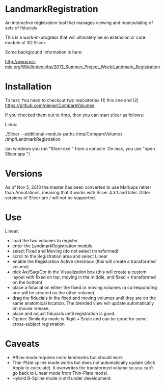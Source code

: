 LandmarkRegistration
====================

An interactive registration tool that manages viewing and manipulating of sets of fiducials


This is a work-in-progress that will ultimately be an extension or core module of 3D Slicer.

Some background information is here:

http://www.na-mic.org/Wiki/index.php/2013_Summer_Project_Week:Landmark_Registration

Installation
============

To test: You need to checkout two repositories (1) this one and (2) https://github.com/pieper/CompareVolumes

If you checked them out to /tmp, then you can start slicer as follows:

Linux: 

 ./Slicer --additional-module-paths /tmp/CompareVolumes /tmp/LandmarkRegistration
 
(on windows you run "Slicer.exe <args>" from a console.  On mac, you use "open Slicer.app <args>")

Versions
========

As of Nov 5, 2013 the master has been converted to use Markups rather than Annotations, meaning that it works
with Slicer 4.3.1 and later.  Older versions of Slicer are / will not be supported.

Use
===

Linear:
* load the two volumes to register
* enter the LandmarkRegistration module
* select Fixed and Moving (do not select transformed)
* scroll to the Registration area and select Linear
* enable the Registration Active checkbox (this will create a transformed volume)
* pick Axi/Sag/Cor in the Visualization box (this will create a custom layout with fixed on top, moving in the middle, and fixed + transformed on the bottom)
* place a fiducial on either the fixed or moving volumes (a corresponding one will be created on the other volume)
* drag the fiducials in the fixed and moving volumes until they are on the same anatomical location.  The blended view will update automatically on mouse release.
* place and adjust fiducials until registration is good.
* Option: Similarity mode is Rigid + Scale and can be good for some cross-subject registration

Caveats
=======
* Affine mode requires more landmarks but should work
* Thin-Plate spline mode works but does not automatically update (click Apply to calculate).  It overwrites the transformed volume so you can't go back to Linear mode from Thin-Plate mode).
* Hybrid B-Spline mode is still under development.
